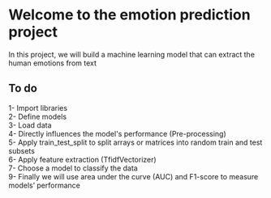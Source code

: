 # Welcome to the emotion prediction project

In this project, we will build a machine learning model that can extract the human emotions from text

## To do

1- Import libraries<br/>
2- Define models<br/>
3- Load data<br/>
4- Directly influences the model's performance (Pre-processing)<br/>
5- Apply train_test_split to split arrays or matrices into random train and test subsets<br/>
6- Apply feature extraction (TfidfVectorizer)<br/>
7- Choose a model to classify the data<br/>
9- Finally we will use area under the curve (AUC) and F1-score to measure models’ performance<br/>

